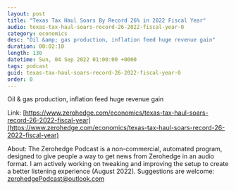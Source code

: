 ```yaml
---
layout: post
title: "Texas Tax Haul Soars By Record 26% in 2022 Fiscal Year"
audio: texas-tax-haul-soars-record-26-2022-fiscal-year-0
category: economics
desc: "Oil &amp; gas production, inflation feed huge revenue gain"
duration: 00:02:10
length: 130
datetime: Sun, 04 Sep 2022 01:00:00 +0000
tags: podcast
guid: texas-tax-haul-soars-record-26-2022-fiscal-year-0
order: 0
---
```

Oil &amp; gas production, inflation feed huge revenue gain

Link: [https://www.zerohedge.com/economics/texas-tax-haul-soars-record-26-2022-fiscal-year](https://www.zerohedge.com/economics/texas-tax-haul-soars-record-26-2022-fiscal-year)

About: The Zerohedge Podcast is a non-commercial, automated program, designed to give people a way to get news from Zerohedge in an audio format.  I am actively working on tweaking and improving the setup to create a better listening experience (August 2022).  Suggestions are welcome: [zerohedgePodcast@outlook.com](mailto:zerohedgePodcast@outlook.com)